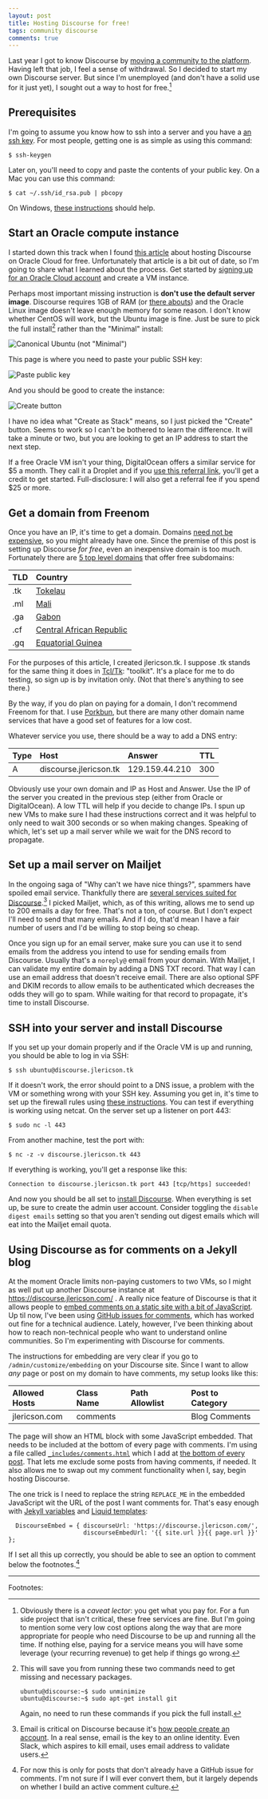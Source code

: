 ```yaml
---
layout: post
title: Hosting Discourse for free!
tags: community discourse
comments: true
---
```


Last year I got to know Discourse by [moving a community to the
platform](/2021/03/18/leaving_cc.html). Having left that job, I feel a
sense of withdrawal. So I decided to start my own Discourse
server. But since I'm unemployed (and don't have a solid use for it
just yet), I sought out a way to host for free.[^1] 

## Prerequisites

I'm going to assume you know how to ssh into a server and you have a
[an ssh key](https://www.ssh.com/ssh/keygen/). For most people,
getting one is as simple as using this command:

```
$ ssh-keygen
```

Later on, you'll need to copy and paste the contents of your public
key. On a Mac you can use this command:

```
$ cat ~/.ssh/id_rsa.pub | pbcopy
```

On Windows, [these
instructions](https://phoenixnap.com/kb/generate-ssh-key-windows-10)
should help.

## Start an Oracle compute instance

I started down this track when I found [this
article](https://blogs.oracle.com/developers/install-run-discourse-for-free-in-the-oracle-cloud)
about hosting Discourse on Oracle Cloud for free. Unfortunately that
article is a bit out of date, so I'm going to share what I learned
about the process. Get started by [signing up for an Oracle Cloud
account](https://www.oracle.com/cloud/free/) and create a VM instance.

Perhaps most important missing instruction is **don't use the default
server image**. Discourse requires 1GB of RAM (or [there
abouts](https://github.com/discourse/discourse/pull/7368)) and the
Oracle Linux image doesn't leave enough memory for some reason. I
don't know whether CentOS will work, but the Ubuntu image is
fine. Just be sure to pick the full install[^2] rather than the
"Minimal" install:

![Canonical Ubuntu (not "Minimal")](/images/oracle_image.png)

This page is where you need to paste your public SSH key:

![Paste public key](/images/oracle_ssh_key.png)

And you should be good to create the instance:

![Create button](/images/oracle_create.png)

I have no idea what "Create as Stack" means, so I just picked the
"Create" button. Seems to work so I can't be bothered to learn
the difference. It will take a minute or two, but you are looking to
get an IP address to start the next step.

If a free Oracle VM isn't your thing, DigitalOcean offers a similar
service for $5 a month. They call it a Droplet and if you [use this
referral link](https://m.do.co/c/c18cde9666ab), you'll get a credit to
get started. Full-disclosure: I will also get a referral fee if you
spend $25 or more.

## Get a domain from Freenom

Once you have an IP, it's time to get a domain. Domains [need not be
expensive](/2019/05/15/domain.html), so you might already have
one. Since the premise of this post is setting up Discourse _for
free_, even an inexpensive domain is too much. Fortunately there are
[5 top level domains](https://www.freenom.com/en/pricechart.html) that
offer free subdomains:

| TLD | Country | 
| :-- | :------ |
| .tk | [Tokelau](https://en.wikipedia.org/wiki/Tokelau) |
| .ml | [Mali](https://en.wikipedia.org/wiki/Mali) |
| .ga | [Gabon](https://en.wikipedia.org/wiki/Gabon) |
| .cf | [Central African Republic](https://en.wikipedia.org/wiki/Central_African_Republic) |
| .gq | [Equatorial Guinea](https://en.wikipedia.org/wiki/Equatorial_Guinea) |

For the purposes of this article, I created jlericson.tk. I suppose
.tk stands for the same thing it does in
[Tcl/Tk](https://www.tcl.tk/): "toolkit". It's a place for me to do
testing, so sign up is by invitation only. (Not that there's anything
to see there.)

By the way, if you do plan on paying for a domain, I don't recommend
Freenom for that. I use [Porkbun](https://porkbun.com/), but there are
many other domain name services that have a good set of features for a
low cost.

Whatever service you use, there should be a way to add a DNS entry:

| Type | Host | Answer | TTL |
| :--- | :--- | :----- | --: |
| A    | discourse.jlericson.tk | 129.159.44.210 | 300 |

Obviously use your own domain and IP as Host and Answer. Use the IP of
the server you created in the previous step (either from Oracle or
DigitalOcean). A low TTL will help if you decide to change IPs. I spun
up new VMs to make sure I had these instructions correct and it was
helpful to only need to wait 300 seconds or so when making
changes. Speaking of which, let's set up a mail server while we wait
for the DNS record to propagate.

## Set up a mail server on Mailjet

In the ongoing saga of "Why can't we have nice things?", spammers have
spoiled email service. Thankfully there are [several services suited
for
Discourse](https://github.com/discourse/discourse/blob/master/docs/INSTALL-email.md).[^3]
I picked Mailjet, which, as of this writing, allows me to send up to
200 emails a day for free. That's not a ton, of course. But I don't
expect I'll need to send that many emails. And if I do, that'd mean I
have a fair number of users and I'd be willing to stop being so cheap.

Once you sign up for an email server, make sure you can use it to send
emails from the address you intend to use for sending emails from
Discourse. Usually that's a `noreply@` email from your domain. With
Mailjet, I can validate my entire domain by adding a DNS TXT
record. That way I can use an email address that doesn't receive
email. There are also optional SPF and DKIM records to allow emails to
be authenticated which decreases the odds they will go to spam. While
waiting for that record to propagate, it's time to install Discourse.

## SSH into your server and install Discourse

If you set up your domain properly and if the Oracle VM is up and
running, you should be able to log in via SSH:

```
$ ssh ubuntu@discourse.jlericson.tk
```

If it doesn't work, the error should point to a DNS issue, a problem
with the VM or something wrong with your SSH key. Assuming you get in,
it's time to set up the firewall rules using [these
instructions](https://meta.discourse.org/t/self-hosting-for-free-with-oracle-cloud/139184/15). You
can test if everything is working using netcat. On the server set up a
listener on port 443:

```
$ sudo nc -l 443
```

From another machine, test the port with:

```
$ nc -z -v discourse.jlericson.tk 443
```

If everything is working, you'll get a response like this:

```
Connection to discourse.jlericson.tk port 443 [tcp/https] succeeded!
```

And now you should be all set to [install
Discourse](https://github.com/discourse/discourse/blob/master/docs/INSTALL-cloud.md). When
everything is set up, be sure to create the admin user
account. Consider toggling the `disable digest emails` setting so that
you aren't sending out digest emails which will eat into the Mailjet email quota.

## Using Discourse as for comments on a Jekyll blog

At the moment Oracle limits non-paying customers to two VMs, so I
might as well put up another Discourse instance at
https://discourse.jlericson.com/ . A really nice feature of Discourse
is that it allows people to [embed comments on a static site with a
bit of
JavaScript](https://meta.discourse.org/t/embedding-discourse-comments-via-javascript/31963). Up
til now, I've been using [GitHub issues for comments](/comment.html),
which has worked out fine for a technical audience. Lately, however,
I've been thinking about how to reach non-technical people who want to
understand online communities. So I'm experimenting with Discourse for
comments.

The instructions for embedding are very clear if you go to
`/admin/customize/embedding` on your Discourse site. Since I want to
allow _any_ page or post on my domain to have comments, my setup looks
like this:

| Allowed Hosts | Class Name | Path Allowlist | Post to Category |
| :------------ | :--------- | :------------- | :--------------- |
| jlericson.com | comments   |                | Blog Comments 	 |


The page will show an HTML block with some JavaScript embedded. That
needs to be included at the bottom of every page with comments. I'm
using a file called
[`_includes/comments.html`](https://github.com/jericson/jericson.github.io/blob/master/_includes/comments.html)
which I add at [the bottom of every
post](https://github.com/jericson/jericson.github.io/blob/e152e494ea41d32537b65390ed82d64bed99c0c5/_layouts/post.html#L27). That
lets me exclude some posts from having comments, if needed. It also
allows me to swap out my comment functionality when I, say, begin
hosting Discourse.

The one trick is I need to replace the string `REPLACE_ME` in the
embedded JavaScript wit the URL of the post I want comments
for. That's easy enough with [Jekyll
variables](https://jekyllrb.com/docs/variables/) and [Liquid
templates](https://jekyllrb.com/docs/liquid/):

```
  DiscourseEmbed = { discourseUrl: 'https://discourse.jlericson.com/',
                     discourseEmbedUrl: '{{ site.url }}{{ page.url }}' };
```

If I set all this up correctly, you should be able to see an option to
comment below the footnotes.[^4]

---

Footnotes:

[^1]: Obviously there is a _caveat lector_: you get what you pay
    for. For a fun side project that isn't critical, these free
    services are fine. But I'm going to mention some very low cost
    options along the way that are more appropriate for people who
    need Discourse to be up and running all the time. If nothing else,
    paying for a service means you will have some leverage (your
    recurring revenue) to get help if things go wrong.

[^2]: This will save you from running these two commands need to get
    missing and necessary packages.

    ```
    ubuntu@discourse:~$ sudo unminimize 
    ubuntu@discourse:~$ sudo apt-get install git
    ```

    Again, no need to run these commands if you pick the full install.

[^3]: Email is critical on Discourse because it's [how people create
    an account](https://blog.codinghorror.com/the-god-login/). In a
    real sense, email is the key to an online identity. Even Slack,
    which aspires to kill email, uses email address to validate users. 

[^4]: For now this is only for posts that don't already have a GitHub
    issue for comments. I'm not sure if I will ever convert them, but
    it largely depends on whether I build an active comment culture.
